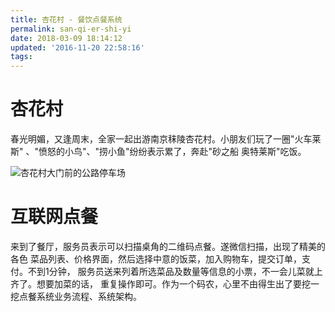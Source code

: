 ```yaml
---
title: 杏花村 - 餐饮点餐系统
permalink: san-qi-er-shi-yi
date: 2018-03-09 18:14:12
updated: '2016-11-20 22:58:16'
tags:
---
```


# 杏花村
春光明媚，又逢周末，全家一起出游南京秣陵杏花村。小朋友们玩了一圈"火车莱斯"
、"愤怒的小鸟"、"捞小鱼"纷纷表示累了，奔赴"砂之船 奥特莱斯"吃饭。

![杏花村大门前的公路停车场](/uploads/xinhuacun-1.png)

# 互联网点餐
来到了餐厅，服务员表示可以扫描桌角的二维码点餐。遂微信扫描，出现了精美的各色
菜品列表、价格界面，然后选择中意的饭菜，加入购物车，提交订单，支付。不到1分钟，
服务员送来列着所选菜品及数量等信息的小票，不一会儿菜就上齐了。想要加菜的话，
重复操作即可。作为一个码农，心里不由得生出了要挖一挖点餐系统业务流程、系统架构。




